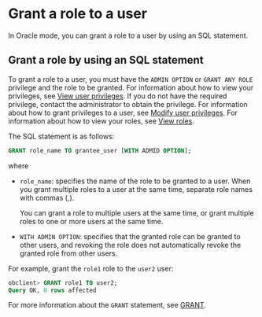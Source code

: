 # Grant a role to a user

In Oracle mode, you can grant a role to a user by using an SQL statement.

## Grant a role by using an SQL statement

To grant a role to a user, you must have the `ADMIN OPTION` or `GRANT ANY ROLE` privilege and the role to be granted. For information about how to view your privileges, see [View user privileges](../600.view-user-permissions-of-oracle-mode.md). If you do not have the required privilege, contact the administrator to obtain the privilege. For information about how to grant privileges to a user, see [Modify user privileges](../700.modify-user-permissions-of-oracle-mode.md). For information about how to view your roles, see [View roles](../400.manage-roles-of-oracle-mode/600.view-roles-of-oracle-mode.md).

The SQL statement is as follows:

```sql
GRANT role_name TO grantee_user [WITH ADMID OPTION];
```

where

* `role_name`: specifies the name of the role to be granted to a user. When you grant multiple roles to a user at the same time, separate role names with commas (,).

   You can grant a role to multiple users at the same time, or grant multiple roles to one or more users at the same time.

* `WITH ADMIN OPTION`: specifies that the granted role can be granted to other users, and revoking the role does not automatically revoke the granted role from other users.

For example, grant the `role1` role to the `user2` user:

```sql
obclient> GRANT role1 TO user2;
Query OK, 0 rows affected
```

For more information about the `GRANT` statement, see [GRANT](../../../../../../700.reference/500.sql-reference/100.sql-syntax/300.common-tenant-of-oracle-mode/900.sql-statement-of-oracle-mode/300.dcl-of-oracle-mode/1700.grant-of-oracle-mode.md).
